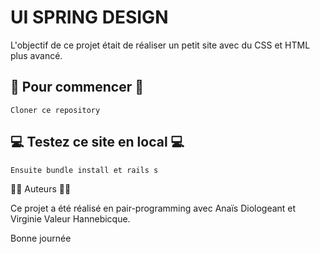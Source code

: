 # UI SPRING DESIGN

L'objectif de ce projet était de réaliser un petit site avec du CSS et HTML plus avancé.

## 🐣 Pour commencer 🐣

```
Cloner ce repository

```

## 💻  Testez ce site en local 💻 


````
Ensuite bundle install et rails s
``````

💁‍♀️ Auteurs 💁‍♀️

Ce projet a été réalisé en pair-programming avec Anaïs Diologeant et Virginie Valeur Hannebicque.



Bonne journée
